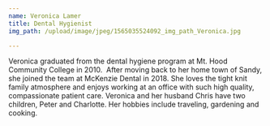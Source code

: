 ```yaml
---
name: Veronica Lamer
title: Dental Hygienist
img_path: /upload/image/jpeg/1565035524092_img_path_Veronica.jpg

---
```

<p>Veronica graduated from the dental hygiene program at Mt. Hood Community College in 2010.&nbsp; After moving back to her home town of Sandy, she joined the team at McKenzie Dental in 2018. She loves the tight knit family atmosphere and enjoys working at an office with such high quality, compassionate patient care. Veronica and her husband Chris have two children, Peter and Charlotte. Her hobbies include traveling, gardening and cooking.&nbsp;</p>
